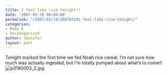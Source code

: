 ```yaml
---
title: I feel like rice tonight!!
date: '2007-03-19 00:00:00'
permalink: "/2007/03/19/20070319i-feel-like-rice-tonight/"
categories:
- Baby E
- Uncategorized
author: Jennifer
layout: post
---
```


Tonight marked the first time we fed Noah rice cereal. I&#8217;m not sure how much was actually ingested, but I&#8217;m totally pumped about what&#8217;s to come!!<img id="image147" alt="p3190003_2.jpg" src="http://static.squarespace.com/static/50db6bb3e4b015296cd43789/50dfa5b1e4b0dc6320e0b5ea/50dfa5b1e4b0dc6320e0b673/1174331874000/?format=original" />
